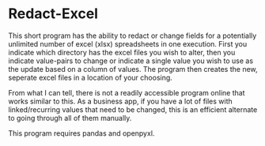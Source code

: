 # Redact-Excel

This short program has the ability to redact or change fields for a potentially unlimited number of excel (xlsx) spreadsheets in one execution. First you indicate which directory has the excel files you wish to alter, then you indicate value-pairs to change or indicate a single value you wish to use as the update based on a column of values. The program then creates the new, seperate excel files in a location of your choosing.

From what I can tell, there is not a readily accessible program online that works similar to this. As a business app, if you have a lot of files with linked/recurring values that need to be changed, this is an efficient alternate to going through all of them manually.

This program requires pandas and openpyxl. 
